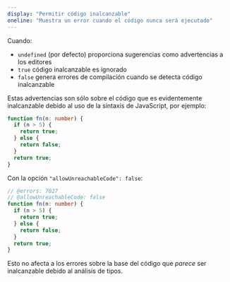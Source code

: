 ```yaml
---
display: "Permitir código inalcanzable"
oneline: "Muestra un error cuando el código nunca será ejecutado"
---
```


Cuando:

- `undefined` (por defecto) proporciona sugerencias como advertencias a los editores
- `true` código inalcanzable es ignorado
- `false` genera errores de compilación cuando se detecta código inalcanzable

Estas advertencias son sólo sobre el código que es evidentemente inalcanzable debido al uso de la sintaxis de JavaScript, por ejemplo:

```ts
function fn(n: number) {
  if (n > 5) {
    return true;
  } else {
    return false;
  }
  return true;
}
```

Con la opción `"allowUnreachableCode": false`:

```ts twoslash
// @errors: 7027
// @allowUnreachableCode: false
function fn(n: number) {
  if (n > 5) {
    return true;
  } else {
    return false;
  }
  return true;
}
```

Esto no afecta a los errores sobre la base del código que _parece_ ser inalcanzable debido al análisis de tipos.

